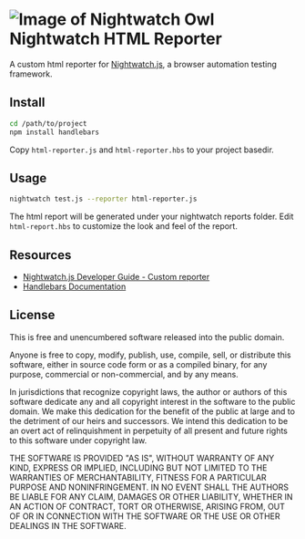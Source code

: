 ![Image of Nightwatch Owl](http://nightwatchjs.org/img/logo-nightwatch.png)
Nightwatch HTML Reporter
==========
A custom html reporter for [Nightwatch.js](http://nightwatchjs.org/), a  browser automation testing framework.


## Install
```bash
cd /path/to/project
npm install handlebars
```
Copy ```html-reporter.js``` and ```html-reporter.hbs``` to your project basedir.

## Usage
```bash
nightwatch test.js --reporter html-reporter.js
```

The html report will be generated under your nightwatch reports folder.
Edit ```html-report.hbs``` to customize the look and feel of the report.

## Resources
- [Nightwatch.js Developer Guide - Custom reporter](http://nightwatchjs.org/guide#custom-reporter)
- [Handlebars Documentation](http://handlebarsjs.com)



## License

This is free and unencumbered software released into the public domain.

Anyone is free to copy, modify, publish, use, compile, sell, or
distribute this software, either in source code form or as a compiled
binary, for any purpose, commercial or non-commercial, and by any
means.

In jurisdictions that recognize copyright laws, the author or authors
of this software dedicate any and all copyright interest in the
software to the public domain. We make this dedication for the benefit
of the public at large and to the detriment of our heirs and
successors. We intend this dedication to be an overt act of
relinquishment in perpetuity of all present and future rights to this
software under copyright law.

THE SOFTWARE IS PROVIDED "AS IS", WITHOUT WARRANTY OF ANY KIND,
EXPRESS OR IMPLIED, INCLUDING BUT NOT LIMITED TO THE WARRANTIES OF
MERCHANTABILITY, FITNESS FOR A PARTICULAR PURPOSE AND NONINFRINGEMENT.
IN NO EVENT SHALL THE AUTHORS BE LIABLE FOR ANY CLAIM, DAMAGES OR
OTHER LIABILITY, WHETHER IN AN ACTION OF CONTRACT, TORT OR OTHERWISE,
ARISING FROM, OUT OF OR IN CONNECTION WITH THE SOFTWARE OR THE USE OR
OTHER DEALINGS IN THE SOFTWARE.

